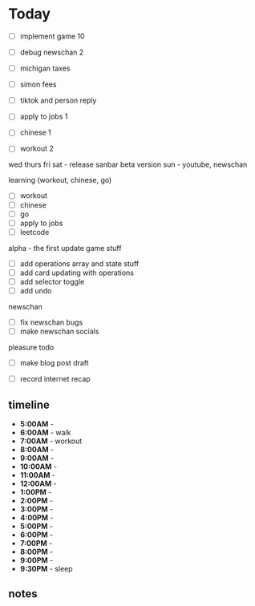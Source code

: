 # Today

- [ ] implement game 10
- [ ] debug newschan 2

- [ ] michigan taxes
- [ ] simon fees

- [ ] tiktok and person reply
- [ ] apply to jobs 1

- [ ] chinese 1 
- [ ] workout 2


wed
thurs
fri
sat - release sanbar beta version
sun - youtube, newschan


learning (workout, chinese, go)
- [ ] workout
- [ ] chinese
- [ ] go
- [ ] apply to jobs
- [ ] leetcode

alpha - the first update
game stuff
- [ ] add operations array and state stuff
- [ ] add card updating with operations
- [ ] add selector toggle
- [ ] add undo 

newschan
- [ ] fix newschan bugs
- [ ] make newschan socials

pleasure todo
- [ ] make blog post draft
- [ ] record internet recap


## timeline
- **5:00AM** - 
- **6:00AM** - walk 
- **7:00AM** - workout
- **8:00AM** - 
- **9:00AM** - 
- **10:00AM** - 
- **11:00AM** - 
- **12:00AM** - 
- **1:00PM** - 
- **2:00PM** - 
- **3:00PM** - 
- **4:00PM** - 
- **5:00PM** - 
- **6:00PM** - 
- **7:00PM** - 
- **8:00PM** - 
- **9:00PM** - 
- **9:30PM** - sleep

## notes
